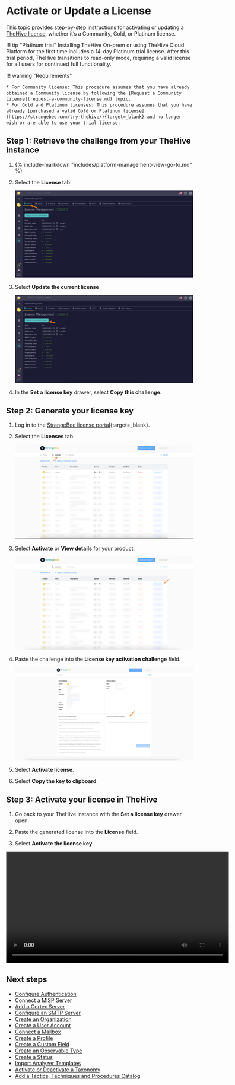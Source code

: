 # Activate or Update a License

<!-- md:permission `[admin] managePlatform` -->

This topic provides step-by-step instructions for activating or updating a [TheHive license](about-licenses.md), whether it’s a Community, Gold, or Platinum license.

!!! tip "Platinum trial"
    <!-- md:version 5.3 --> Installing TheHive On-prem or using TheHive Cloud Platform for the first time includes a 14-day Platinum trial license. After this trial period, TheHive transitions to read-only mode, requiring a valid license for all users for continued full functionality.

!!! warning "Requirements"

    * For Community license: This procedure assumes that you have already obtained a Community license by following the [Request a Community License](request-a-community-license.md) topic.
    * For Gold and Platinum licenses: This procedure assumes that you have already [purchased a valid Gold or Platinum license](https://strangebee.com/try-thehive/){target=_blank} and no longer wish or are able to use your trial license.

## Step 1: Retrieve the challenge from your TheHive instance

1. {% include-markdown "includes/platform-management-view-go-to.md" %}

2. Select the **License** tab.

    ![License tab](../../images/installation/license-tab.png)

3. Select **Update the current license**

    ![Update current license](../../images/installation/update-current-license.png)

4. In the **Set a license key** drawer, select **Copy this challenge**.

## Step 2: Generate your license key

1. Log in to the [StrangeBee license portal](https://portal.apps.strangebee.com/login){target=_blank}.

2. Select the **Licenses** tab.

    ![Licenses tab](../../images/installation/licenses-tab.png)

3. Select **Activate** or **View details** for your product.

    ![Activate or View details](../../images/installation/activate-view-details-license.png)

4. Paste the challenge into the **License key activation challenge** field.

    ![Paste challenge](../../images/installation/paste-challenge.png)

5. Select **Activate license**.

6. Select **Copy the key to clipboard**.

## Step 3: Activate your license in TheHive

1. Go back to your TheHive instance with the **Set a license key** drawer open.

2. Paste the generated license into the **License** field.

3. Select **Activate the license key**.

<video width="600" controls>
  <source id=mp4 src="/thehive/images/administration-guides/activate-license.mp4" type="video/mp4">
</video>

<h2>Next steps</h2>

* [Configure Authentication](../../administration/authentication/configure-authentication.md)
* [Connect a MISP Server](../../administration/misp-integration/connect-a-misp-server.md)
* [Add a Cortex Server](../../administration/cortex/add-a-cortex-server.md)
* [Configure an SMTP Server](../../administration/smtp/configure-smtp-server.md)
* [Create an Organization](../../administration/organizations/create-an-organization.md)
* [Create a User Account](../../user-guides/organization/configure-organization/manage-user-accounts/create-a-user-account.md)
* [Connect a Mailbox](../../administration/email-intake-connector/connect-a-mailbox.md)
* [Create a Profile](../../administration/profiles/create-a-profile.md)
* [Create a Custom Field](../../administration/custom-fields/create-a-custom-field.md)
* [Create an Observable Type](../../administration/observable-types/create-an-observable-type.md)
* [Create a Status](../../administration/status/create-a-status.md)
* [Import Analyzer Templates](../../administration/analyzer-templates/import-analyzer-templates.md)
* [Activate or Deactivate a Taxonomy](../../administration/taxonomies/activate-deactivate-a-taxonomy.md)
* [Add a Tactics, Techniques and Procedures Catalog](../../administration/ttps/add-a-catalog.md)